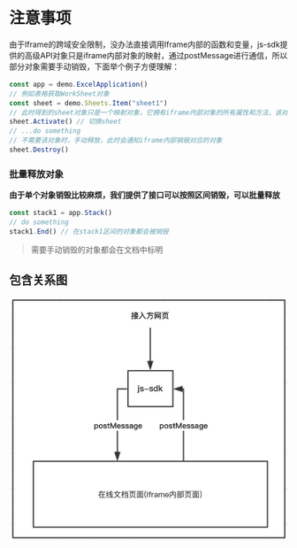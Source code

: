 # 注意事项

由于Iframe的跨域安全限制，没办法直接调用Iframe内部的函数和变量，js-sdk提供的高级API对象只是iframe内部对象的映射，通过postMessage进行通信，所以部分对象需要手动销毁，下面举个例子方便理解：

```javascript
const app = demo.ExcelApplication()
// 例如表格获取WorkSheet对象
const sheet = demo.Sheets.Item("sheet1")
// 此时得到的sheet对象只是一个映射对象，它拥有iframe内部对象的所有属性和方法，该对象的所有属性和方法都会映射到iframe内部
sheet.Activate() // 切换sheet
// ...do something
// 不需要该对象时，手动释放，此时会通知iframe内部销毁对应的对象
sheet.Destroy()
```

### 批量释放对象
**由于单个对象销毁比较麻烦，我们提供了接口可以按照区间销毁，可以批量释放**
```javascript
const stack1 = app.Stack()
// do something
stack1.End() // 在stack1区间的对象都会被销毁
```
 

> 需要手动销毁的对象都会在文档中标明

## 包含关系图

![img](../__static/images/img1.jpg)
